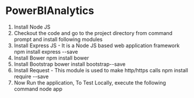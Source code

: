 # PowerBIAnalytics
1. Install Node JS
2. Checkout the code and go to the project directory from command prompt and install following modules
3. Install Express JS - It is a Node JS based web application framework
    npm install express --save
4. Install Bower 
    npm install bower 
5. Install Bootstrap
   bower install bootstrap--save
6. Install Request - This module is used to make http/https calls
    npm install require --save
7. Now Run the application, To Test Locally, execute the following command 
    node app